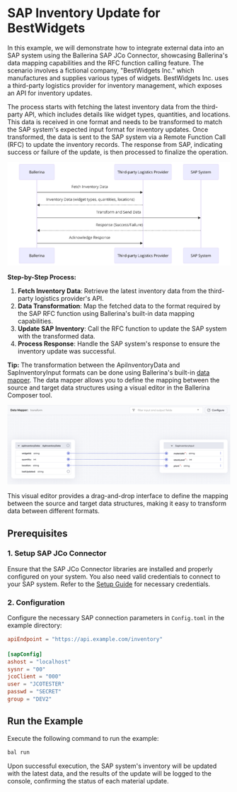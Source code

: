 # SAP Inventory Update for BestWidgets

In this example, we will demonstrate how to integrate external data into an SAP system using the Ballerina SAP JCo
Connector, showcasing Ballerina's data mapping capabilities and the RFC function calling feature. The scenario involves
a fictional company, "BestWidgets Inc." which manufactures and supplies various types of widgets. BestWidgets Inc. uses
a third-party logistics provider for inventory management, which exposes an API for inventory updates.

The process starts with fetching the latest inventory data from the third-party API, which includes details like widget
types, quantities, and locations. This data is received in one format and needs to be transformed to match the SAP
system's expected input format for inventory updates. Once transformed, the data is sent to the SAP system via a Remote
Function Call (RFC) to update the inventory records. The response from SAP, indicating success or failure of the update,
is then processed to finalize the operation.

![Overview](https://raw.githubusercontent.com/RDPerera/module-ballerinax-sap.jco/test/examples/sap_inventory_update/resources/doc_images/diagram.png)

**Step-by-Step Process:**

1. **Fetch Inventory Data**: Retrieve the latest inventory data from the third-party logistics provider's API.
2. **Data Transformation**: Map the fetched data to the format required by the SAP RFC function using Ballerina's
   built-in data mapping capabilities.
3. **Update SAP Inventory**: Call the RFC function to update the SAP system with the transformed data.
4. **Process Response**: Handle the SAP system's response to ensure the inventory update was successful.

**Tip:** The transformation between the ApiInventoryData and SapInventoryInput formats can be done using Ballerina's
built-in [data mapper](https://ballerina.io/learn/vs-code-extension/implement-the-code/data-mapper/). The data mapper
allows you to define the mapping between the source and target data structures using a visual editor in the Ballerina
Composer tool.

![Data Mapper](https://raw.githubusercontent.com/RDPerera/module-ballerinax-sap.jco/test/examples/sap_inventory_update/resources/doc_images/bal_data_mapper.png)

This visual editor provides a drag-and-drop interface to define the mapping between the source and target data
structures, making it easy to transform data between different formats.

## Prerequisites

### 1. Setup SAP JCo Connector

Ensure that the SAP JCo Connector libraries are installed and properly configured on your system. You also need valid
credentials to connect to your SAP system. Refer to the [Setup Guide](../../README.md) for necessary credentials.

### 2. Configuration

Configure the necessary SAP connection parameters in `Config.toml` in the example directory:

```toml
apiEndpoint = "https://api.example.com/inventory"

[sapConfig]
ashost = "localhost"
sysnr = "00"
jcoClient = "000"
user = "JCOTESTER"
passwd = "SECRET"
group = "DEV2"
```

## Run the Example

Execute the following command to run the example:

```bash
bal run
```

Upon successful execution, the SAP system's inventory will be updated with the latest data, and the results of the
update will be logged to the console, confirming the status of each material update.